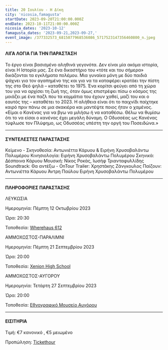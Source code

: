 ```yaml
---
title: 20 Ιουλίου - Η Δίκη
city: 'nicosia,famagusta'
startDate: 2023-09-20T21:00:00.000Z
endDate: 2023-10-11T21:00:00.000Z
nicosia_dates: '2023-10-12'
famagusta_dates: '2023-09-21,2023-09-27,'
event_image: /377332573_6815077968536086_5717523147356460800_n.jpeg
---
```


#### ΛΙΓΑ ΛΟΓΙΑ ΓΙΑ ΤΗΝ ΠΑΡΑΣΤΑΣΗ

Το έργο είναι βασισμένο αληθινά γεγονότα. Δεν είναι μία ακόμα ιστορία, είναι Η Ιστορία μας. Σε ένα δικαστήριο του «τότε και του σήμερα» δικάζονται τα εγκλήματα πολέμου. Μια γυναίκα μόνη με δύο παιδιά ψάχνει για τον αγαπημένο της και για να τα καταφέρει κρατάει την πίστη της στο Θεό ψηλά – καταθέτει το 1975. Ένα κορίτσι φεύγει από τη χώρα του για να αρχίσει τη ζωή της, όταν όμως επιστρέφει πίσω ο κόσμος της μοιάζει με ένα παζλ που τα κομμάτια του έχουν χαθεί, μαζί του και ο εαυτός της – καταθέτει το 2023. Η αλήθεια είναι ότι το παιχνίδι παίχτηκε καιρό πριν πάνω σε μια σκακιέρα και μαντέψτε ποιος ήταν ο χαμένος. «Είμαι ο Κανένας για να βγω να μιλήσω ή να καταθέσω. Θέλω να θυμίσω ότι το να είσαι ο κανένας έχει μεγάλη δύναμη. Ο Οδυσσέας ως Κανένας τύφλωσε τον Πλύφημο, ως Οδυσσέας υπέστη την οργή του Ποσειδώνα.»

***

#### ΣΥΝΤΕΛΕΣΤΕΣ ΠΑΡΑΣΤΑΣΗΣ

Κείμενο - Σκηνοθεσία: Αντωνιέττα Κάρυου & Ειρήνη Χρυσοβαλάντω Πολυμέρου 
Κινησιολογία: Ειρήνη Χρυσοβαλάντω Πολυμέρου 
Σκηνικά: Δέσποινα Κάρυου 
Μουσική: Νίκος Ροκάς, Ιωσήφ Τριανταφυλλίδης
Soundtrack: Θα αντέξω - OnTour 
Trailer: Χρηστάκης Ζάνγκουλος 
Παίζουν:
Αντωνιέττα Κάρυου 
Άντρη Παύλου 
Ειρήνη Χρυσοβαλάντω Πολυμέρου

***

#### ΠΛΗΡΟΦΟΡΙΕΣ ΠΑΡΑΣΤΑΣΗΣ

ΛΕΥΚΩΣΙΑ

Ημερομηνία: Πέμπτη 12 Οκτωβρίου 2023

Ώρα: 20:30 

Τοποθεσία:  [Wherehaus 612](https://www.google.com/maps/place/WhereHaus+612/@35.1776104,33.3869791,17z/data=!3m1!4b1!4m6!3m5!1s0x14de170bc4982f01:0x9c24df07f8f1017d!8m2!3d35.177606!4d33.389554!16s%2Fg%2F11r9blzdp?entry=ttu)

ΑΜΜΟΧΩΣΤΟΣ-ΠΑΡΑΛΙΜΝΙ

Ημερομηνία: Πέμπτη 21 Σεπτεμβρίου 2023

Ώρα: 20:00

Τοποθεσία: [ Xenion High School](https://www.google.com/maps/place/Xenion+Education/@35.0414771,33.9759395,17z/data=!3m1!4b1!4m6!3m5!1s0x14dfc5f918b580f5:0x93bc1c31a08bad60!8m2!3d35.0414727!4d33.9785144!16s%2Fm%2F03d4ywm?entry=ttu)

ΑΜΜΟΧΩΣΤΟΣ-ΑΥΓΟΡΟΥ

Ημερομηνία: Τετάρτη 27 Σεπτεμβρίου 2023

Ώρα: 20:00

Τοποθεσία: [Εθνογραφικό Μουσείο Αυγόρου](https://www.google.com/maps/place/Ethnographic+Museum+of+Avgorou/@35.0397967,33.8352961,17z/data=!3m1!4b1!4m6!3m5!1s0x14dfcdc81417defd:0xdbb342ee24a6fbde!8m2!3d35.0397924!4d33.840167!16s%2Fg%2F11hdvc60d7?entry=ttu)

***

#### ΕΙΣΙΤΗΡΙΑ

Τιμή: €7 κανονικό , €5 μειωμένο

Προπώληση: [Tickethour ](https://shop.tickethour.com/showEventInformation.html?idEvent=4351)
